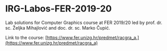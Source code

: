 # IRG-Labos-FER-2019-20
Lab solutions for Computer Graphics course at FER 2019/20 led by prof. dr. sc. Željka Mihajlović  and doc. dr. sc. Marko Čupić.

Link to the course: [https://www.fer.unizg.hr/predmet/racgra_a.](https://www.fer.unizg.hr/predmet/racgra_a)
